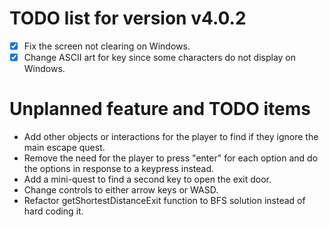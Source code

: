 # TODO list for version v4.0.2
- [X] Fix the screen not clearing on Windows.
- [X] Change ASCII art for key since some characters do not display on Windows.

# Unplanned feature and TODO items
* Add other objects or interactions for the player to find if they ignore the main escape quest.
* Remove the need for the player to press "enter" for each option and do the options in response to a keypress instead.
* Add a mini-quest to find a second key to open the exit door.
* Change controls to either arrow keys or WASD.
* Refactor getShortestDistanceExit function to BFS solution instead of hard coding it.
